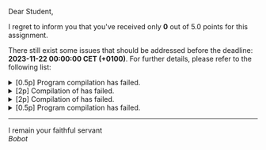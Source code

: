 Dear Student,

I regret to inform you that you've received only **0** out of 5.0 points for this assignment.

There still exist some issues that should be addressed before the deadline: **2023-11-22 00:00:00 CET (+0100)**. For further details, please refer to the following list:

<details><summary>[0.5p] Program compilation has failed.</summary></details>
<details><summary>[2p] Compilation of  has failed.</summary></details>
<details><summary>[2p] Compilation of  has failed.</summary></details>
<details><summary>[0.5p] Program compilation has failed.</summary></details>

-----------
I remain your faithful servant\
_Bobot_